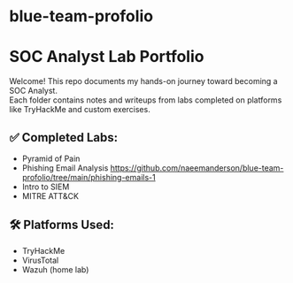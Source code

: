 # blue-team-profolio
# SOC Analyst Lab Portfolio

Welcome! This repo documents my hands-on journey toward becoming a SOC Analyst.  
Each folder contains notes and writeups from labs completed on platforms like TryHackMe and custom exercises.

## ✅ Completed Labs:
- Pyramid of Pain
- Phishing Email Analysis https://github.com/naeemanderson/blue-team-profolio/tree/main/phishing-emails-1
- Intro to SIEM
- MITRE ATT&CK

## 🛠️ Platforms Used:
- TryHackMe
- VirusTotal
- Wazuh (home lab)
